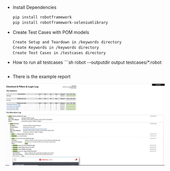 
* Install Dependencies
    ```sh
    pip install robotframework
    pip install robotframework-seleniumlibrary
    ```
    
 * Create Test Cases with POM models
    ```sh
    Create Setup and Teardown in /keywords directory
    Create Keywords in /keywords directory
    Create Test Cases in /testcases directory
    ```

* How to run all testcases
      ```sh
    robot --outputdir output testcases/*.robot
    ```

* There is the example report
<img width="960" alt="Sample Report" src="https://github.com/ahmadachmed/saucelabs/blob/main/Example%20Report.JPG?raw=true">




